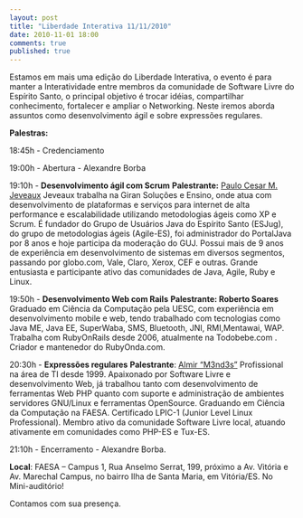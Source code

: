 ```yaml
---
layout: post
title: "Liberdade Interativa 11/11/2010"
date: 2010-11-01 18:00
comments: true
published: true
---
```


Estamos em mais uma edição do Liberdade  Interativa, o evento é para manter a Interatividade entre membros da  comunidade de Software Livre do Espírito Santo, o principal objetivo é  trocar idéias, compartilhar conhecimento, fortalecer e ampliar o  Networking. Neste iremos aborda assuntos como desenvolvimento ágil e  sobre expressões regulares.

<strong>Palestras:</strong>

18:45h - Credenciamento

19:00h - Abertura - Alexandre Borba

19:10h - <strong>Desenvolvimento ágil com Scrum</strong>
<strong>Palestrante:</strong> <a href="http://www.jeveaux.com/">Paulo Cesar M. Jeveaux</a>
Jeveaux trabalha na Giran Soluções e Ensino, onde atua com  desenvolvimento de plataformas e serviços para internet de alta  performance e escalabilidade utilizando metodologias ágeis como XP e  Scrum. É fundador do Grupo de Usuários Java do Espírito Santo (ESJug),  do grupo de metodologias ágeis (Agile-ES), foi administrador do  PortalJava por 8 anos e hoje participa da moderação do GUJ. Possui mais  de 9 anos de experiência em desenvolvimento de sistemas em diversos  segmentos, passando por globo.com, Vale, Claro, Xerox, CEF e outras.  Grande entusiasta e participante ativo das comunidades de Java, Agile,  Ruby e Linux.

19:50h - <strong>Desenvolvimento Web com Rails</strong>
<strong>Palestrante: Roberto Soares</strong>
Graduado em Ciência da Computação pela UESC, com experiência em  desenvolvimento mobile e web, tendo trabalhado com tecnologias como Java  ME, Java EE, SuperWaba, SMS, Bluetooth, JNI, RMI,Mentawai, WAP.  Trabalha com RubyOnRails desde 2006, atualmente na Todobebe.com  .  Criador e mantenedor do RubyOnda.com.

20:30h - <strong>Expressões regulares</strong>
<strong>Palestrante</strong>: <a href="http://www.almirmendes.net/">Almir “M3nd3s”</a>
Profissional na área de TI desde 1999. Apaixonado por Software Livre e  desenvolvimento Web, já trabalhou tanto com desenvolvimento de  ferramentas Web PHP quanto com suporte e administração de ambientes  servidores GNU/Linux e ferramentas OpenSource. Graduando em Ciência da  Computação na FAESA. Certificado LPIC-1 (Junior Level Linux  Professional). Membro ativo da comunidade Software Livre local, atuando  ativamente em comunidades como PHP-ES e Tux-ES.

21:10h - Encerramento - Alexandre Borba.

<strong>Local</strong>: FAESA – Campus 1, Rua Anselmo Serrat, 199,  próximo a Av. Vitória e Av. Marechal Campus, no bairro Ilha de Santa  Maria, em Vitória/ES. No Mini-auditório!

Contamos com sua presença.
